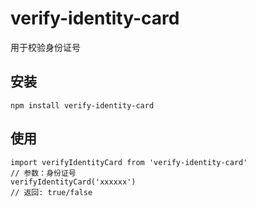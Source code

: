 # verify-identity-card
用于校验身份证号

## 安装
```
npm install verify-identity-card
```
## 使用
```
import verifyIdentityCard from 'verify-identity-card'
// 参数：身份证号
verifyIdentityCard('xxxxxx')
// 返回: true/false
```